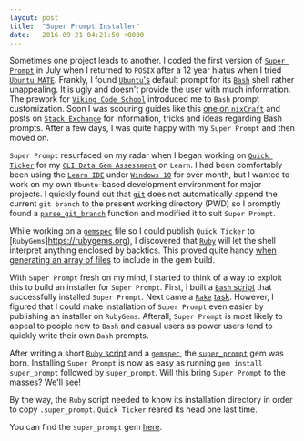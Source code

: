 ```yaml
---
layout: post
title:  "Super Prompt Installer"
date:   2016-09-21 04:21:50 +0000
---
```



Sometimes one project leads to another. I coded the first version of [`Super Prompt`](https://github.com/lair001/super-prompt) in July when I returned to `POSIX` after a 12 year hiatus when I tried [`Ubuntu MATE`](https://en.wikipedia.org/wiki/Ubuntu_MATE).  Frankly, I found [`Ubuntu`'s](https://en.wikipedia.org/wiki/Ubuntu_(operating_system)) default prompt for its [`Bash`](https://en.wikipedia.org/wiki/Bash_(Unix_shell)) shell rather unappealing.  It is ugly and doesn't provide the user with much information.  The prework for [`Viking Code School`](https://www.vikingcodeschool.com/web-development-basics/configure-your-command-line) introduced me to `Bash` prompt customization.  Soon I was scouring guides like this [one on `nixCraft`](http://www.cyberciti.biz/tips/howto-linux-unix-bash-shell-setup-prompt.html) and posts on [`Stack Exchange`](https://en.wikipedia.org/wiki/Stack_Exchange) for information, tricks and ideas regarding Bash prompts.  After a few days, I was quite happy with my `Super Prompt` and then moved on.

`Super Prompt` resurfaced on my radar when I began working on [`Quick Ticker`](https://github.com/lair001/stocks-cli-gem) for my [`CLI Data Gem Assessment`](https://learn.co/lessons/cli-data-gem-assessment) on `Learn`.  I had been comfortably been using the [`Learn IDE`](https://learn.co/lessons/your-integrated-development-environment) under [`Windows 10`](https://en.wikipedia.org/wiki/Windows_10) for over month, but I wanted to work on my own `Ubuntu`-based development environment for major projects.  I quickly found out that [`git`](https://en.wikipedia.org/wiki/Git) does not automatically append the current `git branch` to the present working directory (PWD) so I promptly found a [`parse_git_branch`](https://coderwall.com/p/fasnya/add-git-branch-name-to-bash-prompt) function and modified it to suit `Super Prompt`.

While working on a [`gemspec`](https://en.wikipedia.org/wiki/RubyGems) file so I could publish `Quick Ticker` to [`RubyGems`]https://rubygems.org), I discovered that [`Ruby`](https://www.ruby-lang.org/en/) will let the shell interpret anything enclosed by backtics.  This proved quite handy [when generating an array of files](https://github.com/lair001/qticker-1.0.5-production/blob/master/qticker.gemspec) to include in the gem build.

With `Super Prompt` fresh on my mind, I started to think of a way to exploit this to build an installer for `Super Prompt`.  First, I built a [`Bash` script](https://github.com/lair001/super-prompt/blob/master/lib/super_prompt.sh) that successfully installed `Super Prompt`.  Next came a [`Rake`](https://rubygems.org/gems/rake) [task](https://github.com/lair001/super-prompt/blob/master/Rakefile).  However, I figured that I could make installation of `Super Prompt` even easier by publishing an installer on `RubyGems`.  Afterall, `Super Prompt` is most likely to appeal to people new to `Bash` and casual users as power users tend to quickly write their own `Bash` prompts.

After writing a short [`Ruby` script](https://github.com/lair001/super-prompt/blob/master/bin/super_prompt) and a [`gemspec`](https://github.com/lair001/super-prompt/blob/master/bin/super_prompt), the [`super_prompt`](https://rubygems.org/gems/super_prompt) gem was born.  Installing `Super Prompt` is now as easy as running `gem install super_prompt` followed by `super_prompt`.  Will this bring `Super Prompt` to the masses?  We'll see!

By the way, the `Ruby` script needed to know its installation directory in order to copy `.super_prompt`.  `Quick Ticker` reared its head one last time.

You can find the `super_prompt` gem [here](https://rubygems.org/gems/super_prompt).
